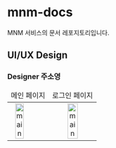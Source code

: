 # mnm-docs

MNM 서비스의 문서 레포지토리입니다.

## UI/UX Design

### Designer 주소영

<table>
    <thead>
        <tr><td>메인 페이지</td><td>로그인 페이지</td></tr>
    </thead>
    <tr>
        <td style="text-align: center">
            <img src="https://user-images.githubusercontent.com/50647845/143025839-a751022e-aacc-4dbe-82fb-e5fb39822498.png" alt="main" width="50%" style="display: block;"/>
        </td>
        <td style="text-align: center">
            <img src="https://user-images.githubusercontent.com/50647845/143026202-777a37df-9470-4147-8a21-4435761543a2.png" alt="main" width="50% style="display: block;""/>
        </td>
    </tr>
</table>
